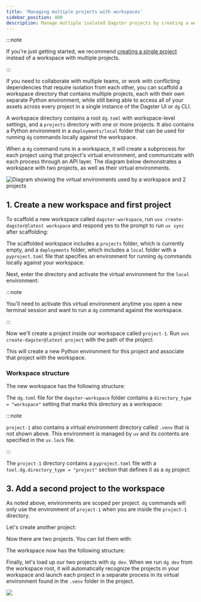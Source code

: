 ```yaml
---
title: 'Managing multiple projects with workspaces'
sidebar_position: 400
description: Manage multiple isolated Dagster projects by creating a workspace directory with the create-dagster command.
---
```


:::note

If you're just getting started, we recommend [creating a single project](/guides/build/projects/creating-a-new-project) instead of a workspace with multiple projects.

:::

If you need to collaborate with multiple teams, or work with conflicting dependencies that require isolation from each other, you can scaffold a workspace directory that contains multiple projects, each with their own separate Python environment, while still being able to access all of your assets across every project in a single instance of the Dagster UI or `dg` CLI.

A workspace directory contains a root `dg.toml` with workspace-level settings, and a `projects` directory with one or more projects. It also contains a Python environment in a `deployments/local` folder that can be used for running `dg` commands locally against the workspace.

When a `dg` command runs in a workspace, it will create a subprocess for each project using that project's virtual environment, and communicate with each process through an API layer. The diagram below demonstrates a workspace with two projects, as well as their virtual environments.

![Diagram showing the virtual environments used by a workspace and 2 projects](/images/guides/build/projects-and-components/setting-up-a-workspace/workspace-venvs.png)

## 1. Create a new workspace and first project

To scaffold a new workspace called `dagster-workspace`, run `uvx create-dagster@latest workspace` and respond yes to the prompt to run `uv sync` after scaffolding:

<CliInvocationExample path="docs_snippets/docs_snippets/guides/dg/workspace/1-dg-scaffold-workspace.txt" />

The scaffolded workspace includes a `projects` folder, which is currently empty, and a `deployments` folder, which includes a `local` folder with a `pyproject.toml` file that specifies an environment for running `dg` commands locally against your workspace.

Next, enter the directory and activate the virtual environment for the `local` environment:

<CliInvocationExample path="docs_snippets/docs_snippets/guides/dg/workspace/2-activate-workspace-venv.txt" />

:::note

You'll need to activate this virtual environment anytime you open a new terminal session and want to run a `dg` command against the workspace.

:::

Now we'll create a project inside our workspace called `project-1`. Run `uvx create-dagster@latest project` with the path of the project:

<CliInvocationExample path="docs_snippets/docs_snippets/guides/dg/workspace/3-dg-scaffold-project.txt" />

This will create a new Python environment for this project and associate that project with the workspace.

### Workspace structure

The new workspace has the following structure:

<CliInvocationExample path="docs_snippets/docs_snippets/guides/dg/workspace/4-tree.txt" />

The `dg.toml` file for the `dagster-workspace` folder contains a `directory_type = "workspace"` setting that marks this directory as a workspace:

<CodeExample
  path="docs_snippets/docs_snippets/guides/dg/workspace/5-dg.toml"
  language="TOML"
  title="dagster-workspace/dg.toml"
/>

:::note

`project-1` also contains a virtual environment directory called `.venv` that is not shown above. This environment is managed by `uv` and its contents are specified in the `uv.lock` file.

:::

The `project-1` directory contains a `pyproject.toml` file with a
`tool.dg.directory_type = "project"` section that defines it as a `dg` project:

<CodeExample
  path="docs_snippets/docs_snippets/guides/dg/workspace/6-project-pyproject.toml"
  language="TOML"
  title="dagster-workspace/projects/project-1/pyproject.toml"
/>

## 3. Add a second project to the workspace

As noted above, environments are scoped per project. `dg` commands will only use the environment of `project-1` when you are inside the `project-1` directory.

Let's create another project:

<CliInvocationExample path="docs_snippets/docs_snippets/guides/dg/workspace/7-scaffold-project.txt" />

Now there are two projects. You can list them with:

<CliInvocationExample path="docs_snippets/docs_snippets/guides/dg/workspace/8-project-list.txt" />

The workspace now has the following structure:

Finally, let's load up our two projects with `dg dev`. When we run `dg dev` from the workspace root, it will automatically recognize the projects in your workspace and launch each project in a separate process in its virtual environment found in the `.venv` folder in the project.

<CliInvocationExample contents="dg dev" />

![](/images/guides/build/projects-and-components/setting-up-a-workspace/two-projects.png)
